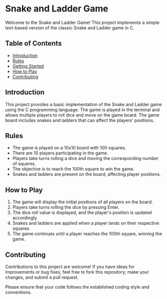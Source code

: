 <!DOCTYPE html>
<html>

<body>

<h1>Snake and Ladder Game</h1>
<p>Welcome to the Snake and Ladder Game! This project implements a simple text-based version of the classic Snake and Ladder game in C.</p>

<h2>Table of Contents</h2>
<ul>
    <li><a href="#introduction">Introduction</a></li>
    <li><a href="#rules">Rules</a></li>
    <li><a href="#getting-started">Getting Started</a></li>
    <li><a href="#how-to-play">How to Play</a></li>
    <li><a href="#contributing">Contributing</a></li>
</ul>

<h2 id="introduction">Introduction</h2>
<p>This project provides a basic implementation of the Snake and Ladder game using the C programming language. The game is played in the terminal and allows multiple players to roll dice and move on the game board. The game board includes snakes and ladders that can affect the players' positions.</p>

<h2 id="rules">Rules</h2>
<ul>
    <li>The game is played on a 10x10 board with 100 squares.</li>
    <li>There are 10 players participating in the game.</li>
    <li>Players take turns rolling a dice and moving the corresponding number of squares.</li>
    <li>The objective is to reach the 100th square to win the game.</li>
    <li>Snakes and ladders are present on the board, affecting player positions.</li>
</ul>


<h2 id="how-to-play">How to Play</h2>
<ol>
    <li>The game will display the initial positions of all players on the board.</li>
    <li>Players take turns rolling the dice by pressing Enter.</li>
    <li>The dice roll value is displayed, and the player's position is updated accordingly.</li>
    <li>Snakes and ladders are applied when a player lands on their respective squares.</li>
    <li>The game continues until a player reaches the 100th square, winning the game.</li>
</ol>

<h2 id="contributing">Contributing</h2>
<p>Contributions to this project are welcome! If you have ideas for improvements or bug fixes, feel free to fork this repository, make your changes, and submit a pull request.</p>
<p>Please ensure that your code follows the established coding style and conventions.</p>

</body>
</html>
